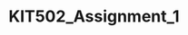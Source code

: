 # KIT502_Assignment_1

<!-- login part -->





<!-- dashboard part
host tab
user could create, select the row in the table and edit it, you could see the change in the table via buttons

system manager tab
user could create select the row in the table and edit it, you could see the change in the table via button -->